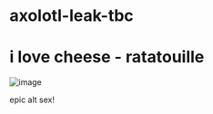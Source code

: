 # axolotl-leak-tbc
# i love cheese - ratatouille
![image](https://user-images.githubusercontent.com/106441477/170831705-1f054d16-b446-44f8-acc5-930104eb009e.png)


epic alt sex!



